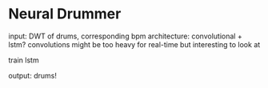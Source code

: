 # Neural Drummer
input: DWT of drums, corresponding bpm
architecture: convolutional + lstm?
convolutions might be too heavy for real-time
but interesting to look at

train lstm

output: drums!